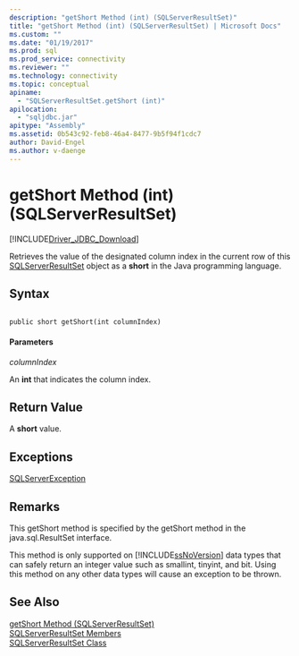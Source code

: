 ```yaml
---
description: "getShort Method (int) (SQLServerResultSet)"
title: "getShort Method (int) (SQLServerResultSet) | Microsoft Docs"
ms.custom: ""
ms.date: "01/19/2017"
ms.prod: sql
ms.prod_service: connectivity
ms.reviewer: ""
ms.technology: connectivity
ms.topic: conceptual
apiname: 
  - "SQLServerResultSet.getShort (int)"
apilocation: 
  - "sqljdbc.jar"
apitype: "Assembly"
ms.assetid: 0b543c92-feb8-46a4-8477-9b5f94f1cdc7
author: David-Engel
ms.author: v-daenge
---
```

# getShort Method (int) (SQLServerResultSet)
[!INCLUDE[Driver_JDBC_Download](../../../includes/driver_jdbc_download.md)]

  Retrieves the value of the designated column index in the current row of this [SQLServerResultSet](../../../connect/jdbc/reference/sqlserverresultset-class.md) object as a **short** in the Java programming language.  
  
## Syntax  
  
```  
  
public short getShort(int columnIndex)  
```  
  
#### Parameters  
 *columnIndex*  
  
 An **int** that indicates the column index.  
  
## Return Value  
 A **short** value.  
  
## Exceptions  
 [SQLServerException](../../../connect/jdbc/reference/sqlserverexception-class.md)  
  
## Remarks  
 This getShort method is specified by the getShort method in the java.sql.ResultSet interface.  
  
 This method is only supported on [!INCLUDE[ssNoVersion](../../../includes/ssnoversion-md.md)] data types that can safely return an integer value such as smallint, tinyint, and bit. Using this method on any other data types will cause an exception to be thrown.  
  
## See Also  
 [getShort Method &#40;SQLServerResultSet&#41;](../../../connect/jdbc/reference/getshort-method-sqlserverresultset.md)   
 [SQLServerResultSet Members](../../../connect/jdbc/reference/sqlserverresultset-members.md)   
 [SQLServerResultSet Class](../../../connect/jdbc/reference/sqlserverresultset-class.md)  
  
  
